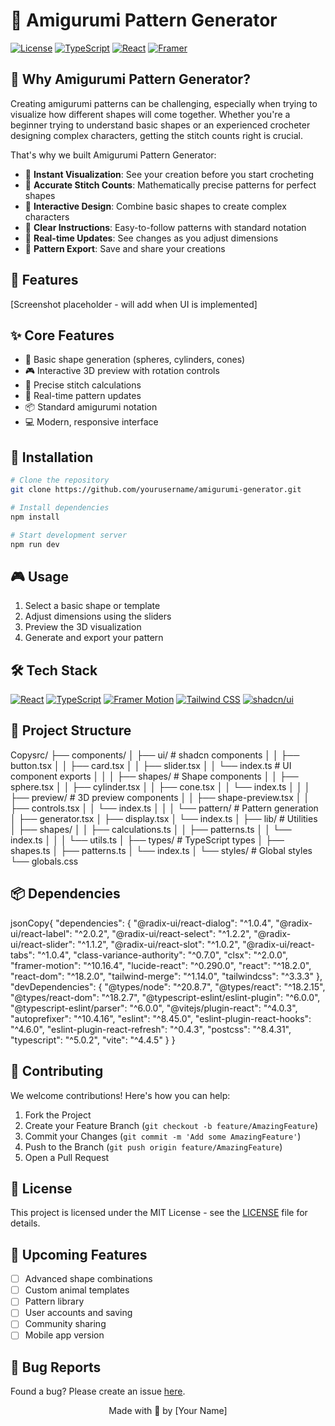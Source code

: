 # 🧶 Amigurumi Pattern Generator

[![License](https://img.shields.io/badge/license-MIT-blue.svg)](LICENSE)
[![TypeScript](https://img.shields.io/badge/TypeScript-007ACC?logo=typescript&logoColor=white)](https://www.typescriptlang.org/)
[![React](https://img.shields.io/badge/React-61DAFB?logo=react&logoColor=black)](https://reactjs.org/)
[![Framer](https://img.shields.io/badge/Framer-0055FF?logo=framer&logoColor=white)](https://www.framer.com/motion/)

## 🤔 Why Amigurumi Pattern Generator?

Creating amigurumi patterns can be challenging, especially when trying to visualize how different shapes will come together. Whether you're a beginner trying to understand basic shapes or an experienced crocheter designing complex characters, getting the stitch counts right is crucial.

That's why we built Amigurumi Pattern Generator:

- 🎯 **Instant Visualization**: See your creation before you start crocheting
- 🧮 **Accurate Stitch Counts**: Mathematically precise patterns for perfect shapes
- 🎨 **Interactive Design**: Combine basic shapes to create complex characters
- 📝 **Clear Instructions**: Easy-to-follow patterns with standard notation
- 🔄 **Real-time Updates**: See changes as you adjust dimensions
- 💾 **Pattern Export**: Save and share your creations

## 👀 Features

[Screenshot placeholder - will add when UI is implemented]

## ✨ Core Features

- 🔵 Basic shape generation (spheres, cylinders, cones)
- 🎮 Interactive 3D preview with rotation controls
- 📏 Precise stitch calculations
- 🎨 Real-time pattern updates
- 📦 Standard amigurumi notation
- 💻 Modern, responsive interface

## 🚀 Installation

```bash
# Clone the repository
git clone https://github.com/yourusername/amigurumi-generator.git

# Install dependencies
npm install

# Start development server
npm run dev
```

## 🎮 Usage

1. Select a basic shape or template
2. Adjust dimensions using the sliders
3. Preview the 3D visualization
4. Generate and export your pattern

## 🛠️ Tech Stack

[![React](https://img.shields.io/badge/React-61DAFB?logo=react&logoColor=black)](https://reactjs.org/)
[![TypeScript](https://img.shields.io/badge/TypeScript-007ACC?logo=typescript&logoColor=white)](https://www.typescriptlang.org/)
[![Framer Motion](https://img.shields.io/badge/Framer%20Motion-0055FF?logo=framer&logoColor=white)](https://www.framer.com/motion/)
[![Tailwind CSS](https://img.shields.io/badge/Tailwind%20CSS-38B2AC?logo=tailwind-css&logoColor=white)](https://tailwindcss.com/)
[![shadcn/ui](https://img.shields.io/badge/shadcn/ui-000000?logo=shadcnui&logoColor=white)](https://ui.shadcn.com/)

## 📁 Project Structure

Copysrc/
├── components/
│ ├── ui/ # shadcn components
│ │ ├── button.tsx
│ │ ├── card.tsx
│ │ ├── slider.tsx
│ │ └── index.ts # UI component exports
│ │
│ ├── shapes/ # Shape components
│ │ ├── sphere.tsx
│ │ ├── cylinder.tsx
│ │ ├── cone.tsx
│ │ └── index.ts
│ │
│ ├── preview/ # 3D preview components
│ │ ├── shape-preview.tsx
│ │ ├── controls.tsx
│ │ └── index.ts
│ │
│ └── pattern/ # Pattern generation
│ ├── generator.tsx
│ ├── display.tsx
│ └── index.ts
│
├── lib/ # Utilities
│ ├── shapes/
│ │ ├── calculations.ts
│ │ ├── patterns.ts
│ │ └── index.ts
│ │
│ └── utils.ts
│
├── types/ # TypeScript types
│ ├── shapes.ts
│ ├── patterns.ts
│ └── index.ts
│
└── styles/ # Global styles
└── globals.css

## 📦 Dependencies

jsonCopy{
"dependencies": {
"@radix-ui/react-dialog": "^1.0.4",
"@radix-ui/react-label": "^2.0.2",
"@radix-ui/react-select": "^1.2.2",
"@radix-ui/react-slider": "^1.1.2",
"@radix-ui/react-slot": "^1.0.2",
"@radix-ui/react-tabs": "^1.0.4",
"class-variance-authority": "^0.7.0",
"clsx": "^2.0.0",
"framer-motion": "^10.16.4",
"lucide-react": "^0.290.0",
"react": "^18.2.0",
"react-dom": "^18.2.0",
"tailwind-merge": "^1.14.0",
"tailwindcss": "^3.3.3"
},
"devDependencies": {
"@types/node": "^20.8.7",
"@types/react": "^18.2.15",
"@types/react-dom": "^18.2.7",
"@typescript-eslint/eslint-plugin": "^6.0.0",
"@typescript-eslint/parser": "^6.0.0",
"@vitejs/plugin-react": "^4.0.3",
"autoprefixer": "^10.4.16",
"eslint": "^8.45.0",
"eslint-plugin-react-hooks": "^4.6.0",
"eslint-plugin-react-refresh": "^0.4.3",
"postcss": "^8.4.31",
"typescript": "^5.0.2",
"vite": "^4.4.5"
}
}

## 🤝 Contributing

We welcome contributions! Here's how you can help:

1. Fork the Project
2. Create your Feature Branch (`git checkout -b feature/AmazingFeature`)
3. Commit your Changes (`git commit -m 'Add some AmazingFeature'`)
4. Push to the Branch (`git push origin feature/AmazingFeature`)
5. Open a Pull Request

## 📝 License

This project is licensed under the MIT License - see the [LICENSE](LICENSE) file for details.

## 🎯 Upcoming Features

- [ ] Advanced shape combinations
- [ ] Custom animal templates
- [ ] Pattern library
- [ ] User accounts and saving
- [ ] Community sharing
- [ ] Mobile app version

## 🐛 Bug Reports

Found a bug? Please create an issue [here](https://github.com/yourusername/amigurumi-generator/issues).

<p align="center">Made with 🧶 by [Your Name]</p>
